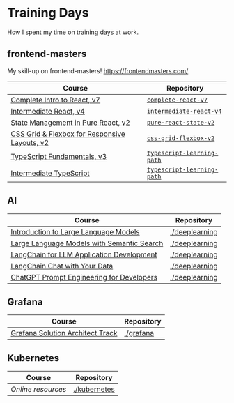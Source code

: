 # Training Days

How I spent my time on training days at work.

## frontend-masters
My skill-up on frontend-masters! https://frontendmasters.com/

| Course | Repository |
| ------ | ---------- |
| [Complete Intro to React, v7](https://frontendmasters.com/courses/complete-react-v7/) | [`complete-react-v7`](./complete-react-v7/)
| [Intermediate React, v4](https://frontendmasters.com/courses/intermediate-react-v4/) | [`intermediate-react-v4`](./intermediate-react-v4/)
| [State Management in Pure React, v2](https://frontendmasters.com/courses/pure-react-state/) | [`pure-react-state-v2`](./pure-react-state-v2/)
| [CSS Grid & Flexbox for Responsive Layouts, v2](https://frontendmasters.com/courses/css-grid-flexbox-v2/) | [`css-grid-flexbox-v2`](./css-grid-flexbox-v2/)
| [TypeScript Fundamentals, v3](https://frontendmasters.com/courses/typescript-v3/) | [`typescript-learning-path`](./typescript-learning-path/)
| [Intermediate TypeScript](https://frontendmasters.com/courses/intermediate-typescript/) | [`typescript-learning-path`](./typescript-learning-path/)

## AI

| Course | Repository |
| ------ | ---------- |
| [Introduction to Large Language Models](https://www.cloudskillsboost.google/course_templates/539) | [./deeplearning](./deeplearning/) |
| [Large Language Models with Semantic Search](https://learn.deeplearning.ai/large-language-models-semantic-search) | [./deeplearning](./deeplearning/) |
| [LangChain for LLM Application Development](https://learn.deeplearning.ai/langchain) | [./deeplearning](./deeplearning/) |
| [LangChain Chat with Your Data](https://learn.deeplearning.ai/langchain-chat-with-your-data/) | [./deeplearning](./deeplearning/) |
| [ChatGPT Prompt Engineering for Developers](https://learn.deeplearning.ai/chatgpt-prompt-eng/lesson/1/introduction) | [./deeplearning](./deeplearning/) |

## Grafana

| Course | Repository |
| ------ | ---------- |
| [Grafana Solution Architect Track](https://grafanalabs.docebosaas.com/partners/learn) | [./grafana](./grafana/) |

## Kubernetes

| Course | Repository |
| ------ | ---------- |
| _Online resources_ | [./kubernetes](./kubernetes/) |